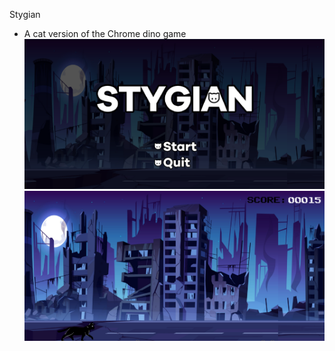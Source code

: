 Stygian
- A cat version of the Chrome dino game
![HTML logo](https://github.com/GraVityGank/Stygian/blob/main/Images/Stygian%20menu.png)
![HTML logo](https://github.com/GraVityGank/Stygian/blob/main/Images/Stygian%20Gameplay.png)

